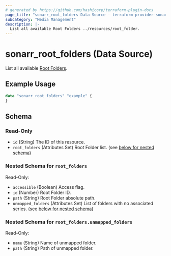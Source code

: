 ```yaml
---
# generated by https://github.com/hashicorp/terraform-plugin-docs
page_title: "sonarr_root_folders Data Source - terraform-provider-sonarr"
subcategory: "Media Management"
description: |-
  List all available Root Folders ../resources/root_folder.
---
```


# sonarr_root_folders (Data Source)

<!-- subcategory:Media Management -->
List all available [Root Folders](../resources/root_folder).

## Example Usage

```terraform
data "sonarr_root_folders" "example" {
}
```

<!-- schema generated by tfplugindocs -->
## Schema

### Read-Only

- `id` (String) The ID of this resource.
- `root_folders` (Attributes Set) Root Folder list. (see [below for nested schema](#nestedatt--root_folders))

<a id="nestedatt--root_folders"></a>
### Nested Schema for `root_folders`

Read-Only:

- `accessible` (Boolean) Access flag.
- `id` (Number) Root Folder ID.
- `path` (String) Root Folder absolute path.
- `unmapped_folders` (Attributes Set) List of folders with no associated series. (see [below for nested schema](#nestedatt--root_folders--unmapped_folders))

<a id="nestedatt--root_folders--unmapped_folders"></a>
### Nested Schema for `root_folders.unmapped_folders`

Read-Only:

- `name` (String) Name of unmapped folder.
- `path` (String) Path of unmapped folder.
